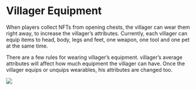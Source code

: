 # Villager Equipment

When players collect NFTs from opening chests, the villager can wear them right away, to increase the villager’s attributes. Currently, each villager can equip items to head, body, legs and feet, one weapon, one tool and one pet at the same time.

There are a few rules for wearing villager’s equipment. villager’s average attributes will affect how much equipment the villager can have. Once the villager equips or unquips wearables, his attributes are changed too.

![](https://lh4.googleusercontent.com/soQekhuGr3xCxOtQrMT0Wpr5trUvFW-DCrf90RFkEQ5HKEREhsXz-gRCFS5Achnj6mRIhJktCtrVzoxB-V-AHxhXWlC8gPpZjJF8o8w6yBY6s4A9CA-QsuCAh8nXQxR3NSagBkZx)

